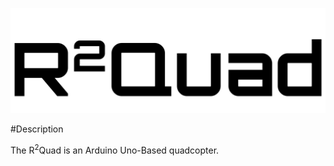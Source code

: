 <p align="center">
<img src="https://raw.githubusercontent.com/bybel/R2-Quadcopter/master/Images/R2Quad%20Logo1.png">
</p>

#Description

The R<sup>2</sup>Quad is an Arduino Uno-Based quadcopter.

